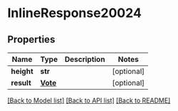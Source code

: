 # InlineResponse20024

## Properties
Name | Type | Description | Notes
------------ | ------------- | ------------- | -------------
**height** | **str** |  | [optional] 
**result** | [**Vote**](Vote.md) |  | [optional] 

[[Back to Model list]](../README.md#documentation-for-models) [[Back to API list]](../README.md#documentation-for-api-endpoints) [[Back to README]](../README.md)


